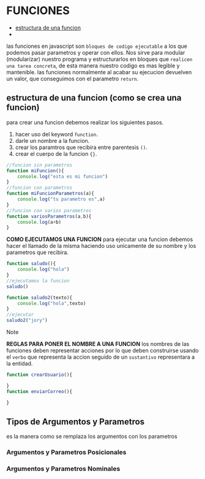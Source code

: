 # FUNCIONES
- [estructura de una funcion](#estructura-de-una-funcion-como-se-crea-una-funcion)
- 
 las funciones en javascript son `bloques de codigo ejecutable` a los que podemos pasar parametros y operar con ellos.
Nos sirve para modular (modularizar) nuestro programa y estructurarlos en bloques que `realicen una tarea concreta`, de esta manera nuestro codigo es mas legible y mantenible.
las funciones normalmente al acabar su ejecucion devuelven un valor, que conseguimos con el parametro `return`.

## estructura de una funcion (como se crea una funcion)
para crear una funcion debemos realizar los siguientes pasos.
1. hacer uso del keyword `function`.
2. darle un nombre a la funcion.
3. crear los paramtros que recibira entre parentesis `()`.
4. crear el cuerpo de la funcion `{}`.
```js
//funcion sin parametros
function miFuncion(){
    console.log("esta es mi funcion")
}
//funcion con parametros
function miFuncionParametros(a){
    console.log("tu parametro es",a)
}
//funcion con varios parametros
function variosParametros(a,b){
    console.log(a+b)
}
```
**COMO EJECUTAMOS UNA FUNCION**
para ejecutar una funcion debemos hacer el llamado de la misma haciendo uso unicamente de su nombre y los parametros que recibira.
```js
function saludo(){
    console.log("hola")
}
//ejecutamos la funcion
saludo()

function saludo2(texto){
    console.log("hola",texto)
}
//ejecutar
saludo2("jory")
```
> [!NOTE]
> **REGLAS PARA PONER EL NOMBRE A UNA FUNCION**
> los nombres de las funciones deben representar acciones por lo que deben construirse usando el `verbo` que representa la accion seguido de un `sustantivo` representara a la entidad.

```js
function crearUsuario(){

}
function enviarCorreo(){

}
```
## Tipos de Argumentos y Parametros
es la manera como se remplaza los argumentos con los parametros
### Argumentos y Parametros Posicionales

### Argumentos y Parametros Nominales

